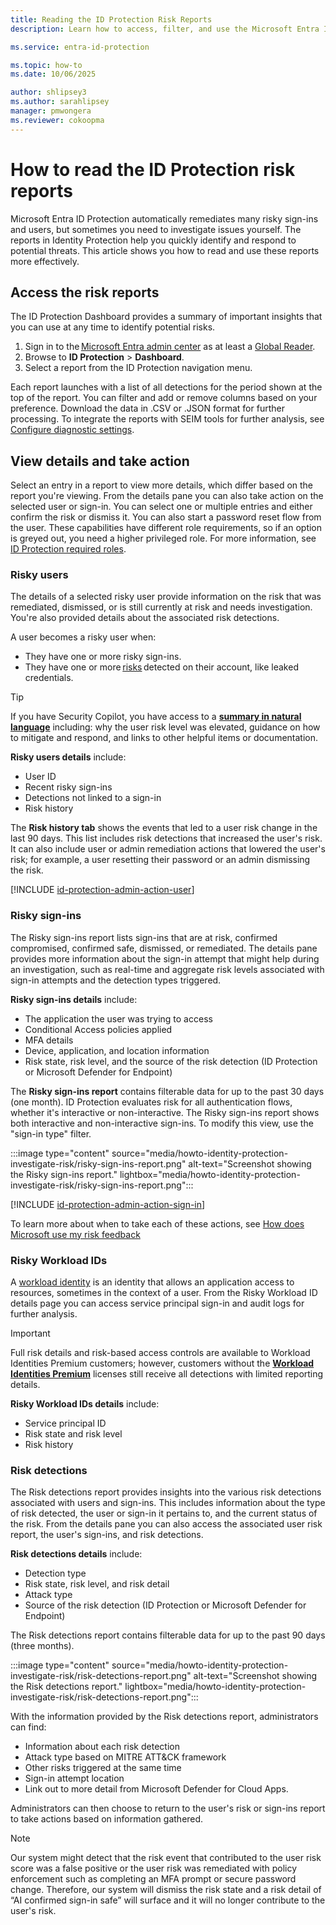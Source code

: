 ```yaml
---
title: Reading the ID Protection Risk Reports
description: Learn how to access, filter, and use the Microsoft Entra ID Protection risk reports to mark users and sign-ins as risky or confirmed compromised.

ms.service: entra-id-protection

ms.topic: how-to
ms.date: 10/06/2025

author: shlipsey3
ms.author: sarahlipsey
manager: pmwongera 
ms.reviewer: cokoopma
---
```

# How to read the ID Protection risk reports

Microsoft Entra ID Protection automatically remediates many risky sign-ins and users, but sometimes you need to investigate issues yourself. The reports in Identity Protection help you quickly identify and respond to potential threats. This article shows you how to read and use these reports more effectively.

## Access the risk reports

The ID Protection Dashboard provides a summary of important insights that you can use at any time to identify potential risks.

1. Sign in to the [Microsoft Entra admin center](https://entra.microsoft.com) as at least a [Global Reader](../identity/role-based-access-control/permissions-reference.md#global-reader).
1. Browse to **ID Protection** > **Dashboard**.
1. Select a report from the ID Protection navigation menu.

Each report launches with a list of all detections for the period shown at the top of the report. You can filter and add or remove columns based on your preference. Download the data in .CSV or .JSON format for further processing. To integrate the reports with SEIM tools for further analysis, see [Configure diagnostic settings](../identity/monitoring-health/howto-configure-diagnostic-settings.md).

## View details and take action

Select an entry in a report to view more details, which differ based on the report you're viewing. From the details pane you can also take action on the selected user or sign-in.  You can select one or multiple entries and either confirm the risk or dismiss it. You can also start a password reset flow from the user. These capabilities have different role requirements, so if an option is greyed out, you need a higher privileged role. For more information, see [ID Protection required roles](overview-identity-protection.md#required-roles).

### Risky users

The details of a selected risky user provide information on the risk that was remediated, dismissed, or is still currently at risk and needs investigation. You're also provided details about the associated risk detections.

A user becomes a risky user when:

- They have one or more risky sign-ins.
- They have one or more [risks](concept-identity-protection-risks.md) detected on their account, like leaked credentials.

> [!TIP]
> If you have Security Copilot, you have access to a **[summary in natural language](../fundamentals/copilot-entra-risky-user-summarization.md)** including: why the user risk level was elevated, guidance on how to mitigate and respond, and links to other helpful items or documentation. 

**Risky users details** include:
- User ID
- Recent risky sign-ins
- Detections not linked to a sign-in
- Risk history

The **Risk history tab** shows the events that led to a user risk change in the last 90 days. This list includes risk detections that increased the user's risk. It can also include user or admin remediation actions that lowered the user's risk; for example, a user resetting their password or an admin dismissing the risk.

[!INCLUDE [id-protection-admin-action-user](../includes/id-protection-admin-action-user.md)]

### Risky sign-ins

The Risky sign-ins report lists sign-ins that are at risk, confirmed compromised, confirmed safe, dismissed, or remediated. The details pane provides more information about the sign-in attempt that might help during an investigation, such as real-time and aggregate risk levels associated with sign-in attempts and the detection types triggered.

**Risky sign-ins details** include:
- The application the user was trying to access
- Conditional Access policies applied
- MFA details
- Device, application, and location information
- Risk state, risk level, and the source of the risk detection (ID Protection or Microsoft Defender for Endpoint)

The **Risky sign-ins report** contains filterable data for up to the past 30 days (one month). ID Protection evaluates risk for all authentication flows, whether it's interactive or non-interactive. The Risky sign-ins report shows both interactive and non-interactive sign-ins. To modify this view, use the "sign-in type" filter.

:::image type="content" source="media/howto-identity-protection-investigate-risk/risky-sign-ins-report.png" alt-text="Screenshot showing the Risky sign-ins report." lightbox="media/howto-identity-protection-investigate-risk/risky-sign-ins-report.png":::

[!INCLUDE [id-protection-admin-action-sign-in](../includes/id-protection-admin-action-sign-in.md)]

To learn more about when to take each of these actions, see [How does Microsoft use my risk feedback](howto-identity-protection-risk-feedback.md#how-does-microsoft-use-my-risk-feedback)

### Risky Workload IDs

A [workload identity](../workload-id/workload-identities-overview.md) is an identity that allows an application access to resources, sometimes in the context of a user. From the Risky Workload ID details page you can access service principal sign-in and audit logs for further analysis.

> [!IMPORTANT]
> Full risk details and risk-based access controls are available to Workload Identities Premium customers; however, customers without the **[Workload Identities Premium](../workload-id/workload-identities-faqs.md)** licenses still receive all detections with limited reporting details.

**Risky Workload IDs details** include:
- Service principal ID
- Risk state and risk level
- Risk history

### Risk detections

The Risk detections report provides insights into the various risk detections associated with users and sign-ins. This includes information about the type of risk detected, the user or sign-in it pertains to, and the current status of the risk. From the details pane you can also access the associated user risk report, the user's sign-ins, and risk detections.

**Risk detections details** include:
- Detection type
- Risk state, risk level, and risk detail
- Attack type
- Source of the risk detection (ID Protection or Microsoft Defender for Endpoint)

The Risk detections report contains filterable data for up to the past 90 days (three months).

:::image type="content" source="media/howto-identity-protection-investigate-risk/risk-detections-report.png" alt-text="Screenshot showing the Risk detections report." lightbox="media/howto-identity-protection-investigate-risk/risk-detections-report.png":::

With the information provided by the Risk detections report, administrators can find:

- Information about each risk detection
- Attack type based on MITRE ATT&CK framework
- Other risks triggered at the same time
- Sign-in attempt location
- Link out to more detail from Microsoft Defender for Cloud Apps.

Administrators can then choose to return to the user's risk or sign-ins report to take actions based on information gathered.

> [!NOTE]
> Our system might detect that the risk event that contributed to the user risk score was a false positive or the user risk was remediated with policy enforcement such as completing an MFA prompt or secure password change. Therefore, our system will dismiss the risk state and a risk detail of “AI confirmed sign-in safe” will surface and it will no longer contribute to the user's risk.
